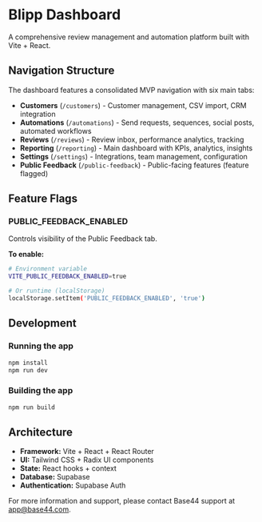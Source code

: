 # Blipp Dashboard

A comprehensive review management and automation platform built with Vite + React.

## Navigation Structure

The dashboard features a consolidated MVP navigation with six main tabs:

- **Customers** (`/customers`) - Customer management, CSV import, CRM integration
- **Automations** (`/automations`) - Send requests, sequences, social posts, automated workflows  
- **Reviews** (`/reviews`) - Review inbox, performance analytics, tracking
- **Reporting** (`/reporting`) - Main dashboard with KPIs, analytics, insights
- **Settings** (`/settings`) - Integrations, team management, configuration
- **Public Feedback** (`/public-feedback`) - Public-facing features (feature flagged)

## Feature Flags

### PUBLIC_FEEDBACK_ENABLED
Controls visibility of the Public Feedback tab.

**To enable:**
```bash
# Environment variable
VITE_PUBLIC_FEEDBACK_ENABLED=true

# Or runtime (localStorage)
localStorage.setItem('PUBLIC_FEEDBACK_ENABLED', 'true')
```

## Development

### Running the app

```bash
npm install
npm run dev
```

### Building the app

```bash
npm run build
```


## Architecture

- **Framework:** Vite + React + React Router
- **UI:** Tailwind CSS + Radix UI components
- **State:** React hooks + context
- **Database:** Supabase
- **Authentication:** Supabase Auth

For more information and support, please contact Base44 support at app@base44.com.